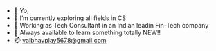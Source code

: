 - 👋 Yo,
- 👀 I’m currently exploring all fields in CS
- 🌱 Working as Tech Consultant in an Indian leadin Fin-Tech company
- 💞️ Always available to learn something totally NEW!!
- 📫 vaibhavplay5678@gmail.com

<!---
vaibhavgit9210/vaibhavgit9210 is a ✨ special ✨ repository because its `README.md` (this file) appears on your GitHub profile.
You can click the Preview link to take a look at your changes.
--->
